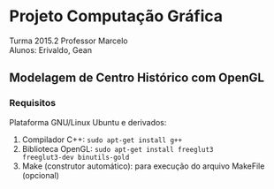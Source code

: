 Projeto Computação Gráfica
==========================

Turma 2015.2
Professor Marcelo  
Alunos: Erivaldo, Gean

Modelagem de Centro Histórico com OpenGL
----------------------------------------

### Requisitos

Plataforma GNU/Linux Ubuntu e derivados:

1. Compilador C++: <code>sudo apt-get install g++</code>
2. Biblioteca OpenGL: <code>sudo apt-get install freeglut3 freeglut3-dev binutils-gold</code>
3. Make (construtor automático): para execução do arquivo MakeFile (opcional)
